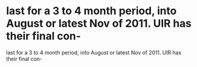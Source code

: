 # last for a 3 to 4 month period, into August or latest Nov of  2011. UIR has their  final con-

last for a 3 to 4 month period, into August or latest Nov of  2011. UIR has their  final con-